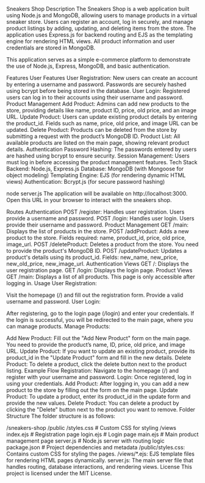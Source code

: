 Sneakers Shop
Description
The Sneakers Shop is a web application built using Node.js and MongoDB, allowing users to manage products in a virtual sneaker store. Users can register an account, log in securely, and manage product listings by adding, updating, and deleting items from the store. The application uses Express.js for backend routing and EJS as the templating engine for rendering HTML views. All product information and user credentials are stored in MongoDB.

This application serves as a simple e-commerce platform to demonstrate the use of Node.js, Express, MongoDB, and basic authentication.

Features
User Features
User Registration: New users can create an account by entering a username and password. Passwords are securely hashed using bcrypt before being stored in the database.
User Login: Registered users can log in to their accounts using their username and password.
Product Management
Add Product: Admins can add new products to the store, providing details like name, product ID, price, old price, and an image URL.
Update Product: Users can update existing product details by entering the product_id. Fields such as name, price, old price, and image URL can be updated.
Delete Product: Products can be deleted from the store by submitting a request with the product’s MongoDB ID.
Product List: All available products are listed on the main page, showing relevant product details.
Authentication
Password Hashing: The passwords entered by users are hashed using bcrypt to ensure security.
Session Management: Users must log in before accessing the product management features.
Tech Stack
Backend: Node.js, Express.js
Database: MongoDB (with Mongoose for object modeling)
Templating Engine: EJS (for rendering dynamic HTML views)
Authentication: Bcrypt.js (for secure password hashing)

node server.js
The application will be available on http://localhost:3000. Open this URL in your browser to interact with the sneakers shop.

Routes
Authentication
POST /register: Handles user registration. Users provide a username and password.
POST /login: Handles user login. Users provide their username and password.
Product Management
GET /main: Displays the list of products in the store.
POST /addProduct: Adds a new product to the store. Fields required: name, product_id, price, old price, image_url.
POST /deleteProduct: Deletes a product from the store. You need to provide the product's MongoDB ID.
POST /updateProduct: Updates a product's details using its product_id. Fields: new_name, new_price, new_old_price, new_image_url.
Authentication Views
GET /: Displays the user registration page.
GET /login: Displays the login page.
Product Views
GET /main: Displays a list of all products. This page is only accessible after logging in.
Usage
User Registration:

Visit the homepage (/) and fill out the registration form.
Provide a valid username and password.
User Login:

After registering, go to the login page (/login) and enter your credentials.
If the login is successful, you will be redirected to the main page, where you can manage products.
Manage Products:

Add New Product: Fill out the "Add New Product" form on the main page. You need to provide the product’s name, ID, price, old price, and image URL.
Update Product: If you want to update an existing product, provide its product_id in the "Update Product" form and fill in the new details.
Delete Product: To delete a product, click the delete button next to the product listing.
Example Flow
Registration:
Navigate to the homepage (/) and register with your username and password.
Login:
Once registered, log in using your credentials.
Add Product:
After logging in, you can add a new product to the store by filling out the form on the main page.
Update Product:
To update a product, enter its product_id in the update form and provide the new values.
Delete Product:
You can delete a product by clicking the "Delete" button next to the product you want to remove.
Folder Structure
The folder structure is as follows:

/sneakers-shop
/public
/styles.css          # Custom CSS for styling
/views
index.ejs            # Registration page
login.ejs            # Login page
main.ejs             # Main product management page
server.js                # Node.js server with routing logic
package.json             # Project dependencies and metadata
/public/styles.css: Contains custom CSS for styling the pages.
/views/*.ejs: EJS template files for rendering HTML pages dynamically.
server.js: The main server file that handles routing, database interactions, and rendering views.
License
This project is licensed under the MIT License.